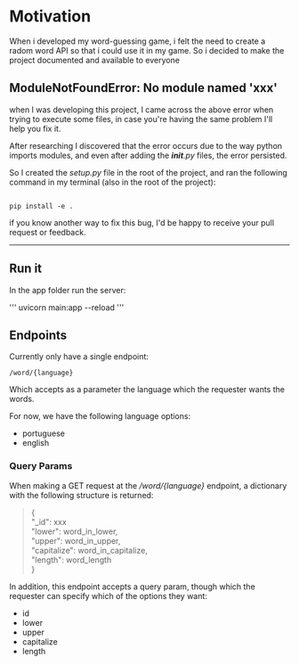 # Motivation

When i developed my word-guessing game, i felt the need to create a radom word API so that i could use it in my game. So i decided to make the project documented and available to everyone

## **ModuleNotFoundError: No module named 'xxx'**

when I was developing this project, I came across the above error when trying to execute some files, in case you're having the same problem I'll help you fix it.

After researching I discovered that the error occurs due to the way python imports modules, and even after adding the ***init**.py* files, the error persisted.

So I created the *setup.py* file in the root of the project, and ran the following command in my terminal (also in the root of the project):

``` shell

pip install -e .

```

if you know another way to fix this bug, I'd be happy to receive your pull request or feedback.

---

## Run  it

In the app folder run the server:

'''
uvicorn main:app --reload
'''

## Endpoints

Currently only have a single endpoint:

``` http
/word/{language}
```

Which accepts as a parameter the language which the requester wants the words.

For now, we have the following language options:

- portuguese
- english

### Query Params

When making a GET request at the */word/{language}* endpoint, a dictionary with the following structure is returned:
> {\
> "_id": xxx\
> "lower": word_in_lower,\
> "upper": word_in_upper,\
> "capitalize": word_in_capitalize,\
> "length": word_length\
> }

In addition, this endpoint accepts a query param, though which the requester can specify which of the options they want:

- id
- lower
- upper
- capitalize
- length
